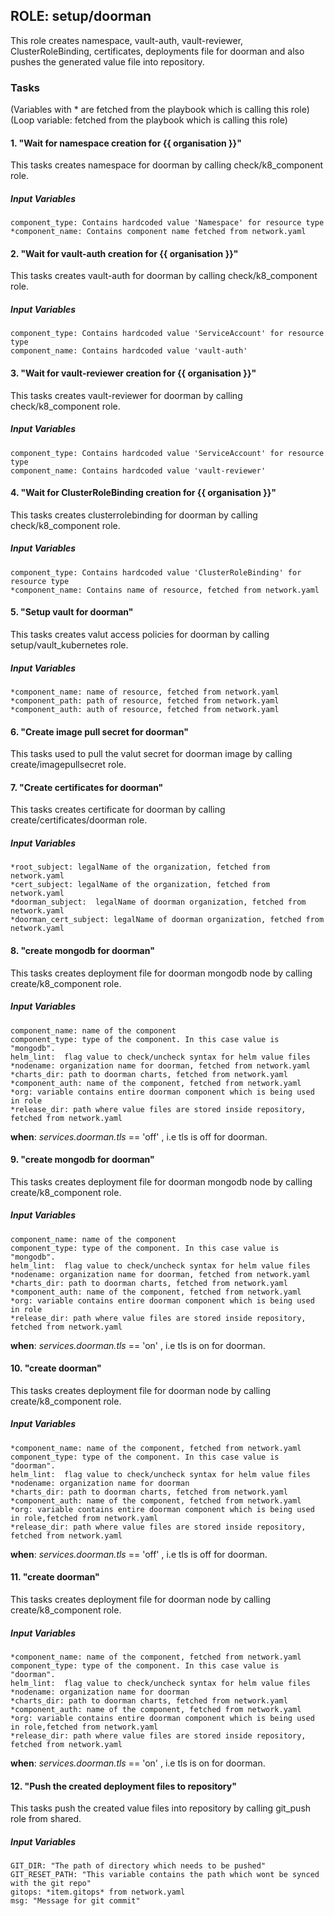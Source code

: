 ## ROLE: setup/doorman
This role creates namespace, vault-auth, vault-reviewer, ClusterRoleBinding, certificates, deployments file for doorman and also pushes the generated value file into repository.

### Tasks
(Variables with * are fetched from the playbook which is calling this role)
(Loop variable: fetched from the playbook which is calling this role)
#### 1. "Wait for namespace creation for {{ organisation }}"
This tasks creates namespace for doorman by calling check/k8_component role.
##### Input Variables

    component_type: Contains hardcoded value 'Namespace' for resource type
    *component_name: Contains component name fetched from network.yaml

#### 2. "Wait for vault-auth creation for {{ organisation }}"
This tasks creates vault-auth for doorman by calling check/k8_component role.
##### Input Variables

    component_type: Contains hardcoded value 'ServiceAccount' for resource type
    component_name: Contains hardcoded value 'vault-auth'

#### 3. "Wait for vault-reviewer creation for {{ organisation }}"
This tasks creates vault-reviewer for doorman by calling check/k8_component role.
##### Input Variables

    component_type: Contains hardcoded value 'ServiceAccount' for resource type
    component_name: Contains hardcoded value 'vault-reviewer'

#### 4. "Wait for ClusterRoleBinding creation for {{ organisation }}"
This tasks creates clusterrolebinding for doorman by calling check/k8_component role.
##### Input Variables

    component_type: Contains hardcoded value 'ClusterRoleBinding' for resource type
    *component_name: Contains name of resource, fetched from network.yaml

#### 5. "Setup vault for doorman"
This tasks creates valut access policies for doorman by calling setup/vault_kubernetes role.
##### Input Variables

    *component_name: name of resource, fetched from network.yaml
    *component_path: path of resource, fetched from network.yaml
    *component_auth: auth of resource, fetched from network.yaml

#### 6. "Create image pull secret for doorman" 
This tasks used to pull the valut secret for doorman image by calling create/imagepullsecret role.

#### 7. "Create certificates for doorman" 
This tasks creates certificate for doorman by calling create/certificates/doorman role.
##### Input Variables

    *root_subject: legalName of the organization, fetched from network.yaml
    *cert_subject: legalName of the organization, fetched from network.yaml
    *doorman_subject:  legalName of doorman organization, fetched from network.yaml
    *doorman_cert_subject: legalName of doorman organization, fetched from network.yaml

#### 8. "create mongodb for doorman"
This tasks creates deployment file for doorman mongodb node by calling create/k8_component role.
##### Input Variables

    component_name: name of the component
    component_type: type of the component. In this case value is "mongodb".
    helm_lint:  flag value to check/uncheck syntax for helm value files
    *nodename: organization name for doorman, fetched from network.yaml
    *charts_dir: path to doorman charts, fetched from network.yaml
    *component_auth: name of the component, fetched from network.yaml
    *org: variable contains entire doorman component which is being used in role
    *release_dir: path where value files are stored inside repository, fetched from network.yaml

**when**: *services.doorman.tls* == 'off' , i.e tls is off for doorman.

#### 9. "create mongodb for doorman"
This tasks creates deployment file for doorman mongodb node by calling create/k8_component role.
##### Input Variables

    component_name: name of the component
    component_type: type of the component. In this case value is "mongodb".
    helm_lint:  flag value to check/uncheck syntax for helm value files
    *nodename: organization name for doorman, fetched from network.yaml
    *charts_dir: path to doorman charts, fetched from network.yaml
    *component_auth: name of the component, fetched from network.yaml
    *org: variable contains entire doorman component which is being used in role
    *release_dir: path where value files are stored inside repository, fetched from network.yaml
    
**when**: *services.doorman.tls* == 'on' , i.e tls is on for doorman.

#### 10. "create doorman"
This tasks creates deployment file for doorman node by calling create/k8_component role.
##### Input Variables

    *component_name: name of the component, fetched from network.yaml
    component_type: type of the component. In this case value is "doorman".
    helm_lint:  flag value to check/uncheck syntax for helm value files
    *nodename: organization name for doorman
    *charts_dir: path to doorman charts, fetched from network.yaml
    *component_auth: name of the component, fetched from network.yaml
    *org: variable contains entire doorman component which is being used in role,fetched from network.yaml
    *release_dir: path where value files are stored inside repository, fetched from network.yaml

**when**: *services.doorman.tls* == 'off' , i.e tls is off for doorman.

#### 11. "create doorman"
This tasks creates deployment file for doorman node by calling create/k8_component role.
##### Input Variables

    *component_name: name of the component, fetched from network.yaml
    component_type: type of the component. In this case value is "doorman".
    helm_lint:  flag value to check/uncheck syntax for helm value files
    *nodename: organization name for doorman
    *charts_dir: path to doorman charts, fetched from network.yaml
    *component_auth: name of the component, fetched from network.yaml
    *org: variable contains entire doorman component which is being used in role,fetched from network.yaml
    *release_dir: path where value files are stored inside repository, fetched from network.yaml

**when**: *services.doorman.tls* == 'on' , i.e tls is on for doorman.

#### 12. "Push the created deployment files to repository"
This tasks push the created value files into repository by calling git_push role from shared.
##### Input Variables
    GIT_DIR: "The path of directory which needs to be pushed"    
    GIT_RESET_PATH: "This variable contains the path which wont be synced with the git repo"
    gitops: *item.gitops* from network.yaml
    msg: "Message for git commit"
  
